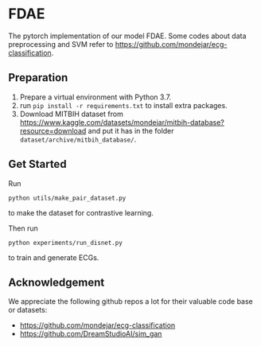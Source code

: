 # FDAE

The pytorch implementation of our model FDAE. Some codes about data preprocessing and SVM refer to https://github.com/mondejar/ecg-classification.

## Preparation

1. Prepare a virtual environment with Python 3.7.
2. run `pip install -r requirements.txt` to install extra packages.
3. Download MITBIH dataset from https://www.kaggle.com/datasets/mondejar/mitbih-database?resource=download and put it has in the folder `dataset/archive/mitbih_database/`.

## Get Started

Run

`python utils/make_pair_dataset.py`

to make the dataset for contrastive learning.

Then run

`python experiments/run_disnet.py`

to train and generate ECGs.

## Acknowledgement

We appreciate the following github repos a lot for their valuable code base or datasets:
- https://github.com/mondejar/ecg-classification
- https://github.com/DreamStudioAI/sim_gan